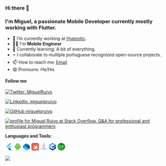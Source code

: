 ### Hi there 👋

### I'm Miguel, a passionate Mobile Developer currently mostly working with Flutter.

- 🔭  I’m currently working at [Hypnotic](https://hypnotic.pt/).
- 👨‍💻  I'm **Mobile Engineer**
- 📖  Currently learning: A bit of everything.
- ⭐️  I collaborate to multiple portuguese recognized open-source projects.
- 📫  How to reach me: [Email](mailto:miguel@miguelruivo.com)
- 😄  Pronouns: He/His

#### Follow me
[![Twitter: MiguelRuivo](https://img.shields.io/twitter/follow/MiguelRuivo?style=social)](https://twitter.com/miguelruivo)

[![Linkedin: miguelpruivo](https://img.shields.io/badge/-miguelpruivo-blue?style=flat-square&logo=Linkedin&logoColor=white&link=https://www.linkedin.com/in/miguelpruivo/)](https://www.linkedin.com/in/miguelpruivo/)

[![GitHub miguelpruivo](https://img.shields.io/github/followers/miguelpruivo?label=follow&style=social)](https://github.com/miguelpruivo)

<a href="https://stackoverflow.com/users/6919963/miguel-ruivo"><img src="https://stackoverflow.com/users/flair/6919963.png?theme=dark" width="208" height="58" alt="profile for Miguel Ruivo at Stack Overflow, Q&amp;A for professional and enthusiast programmers" title="profile for Miguel Ruivo at Stack Overflow, Q&amp;A for professional and enthusiast programmers"></a>

**Languages and Tools:**  

<code><img height="24" src="https://raw.githubusercontent.com/github/explore/80688e429a7d4ef2fca1e82350fe8e3517d3494d/topics/flutter/flutter.png"></code>
<code><img height="24" src="https://raw.githubusercontent.com/github/explore/80688e429a7d4ef2fca1e82350fe8e3517d3494d/topics/android/android.png"></code>
<code><img height="24" src="https://raw.githubusercontent.com/github/explore/80688e429a7d4ef2fca1e82350fe8e3517d3494d/topics/dart/dart.png"></code>
<code><img height="24" src="https://raw.githubusercontent.com/github/explore/80688e429a7d4ef2fca1e82350fe8e3517d3494d/topics/swift/swift.png"></code>
<code><img height="24" src="https://raw.githubusercontent.com/github/explore/80688e429a7d4ef2fca1e82350fe8e3517d3494d/topics/c/c.png"></code>
<code><img height="24" src="https://raw.githubusercontent.com/github/explore/80688e429a7d4ef2fca1e82350fe8e3517d3494d/topics/cpp/cpp.png"></code>
<code><img height="24" src="https://raw.githubusercontent.com/github/explore/80688e429a7d4ef2fca1e82350fe8e3517d3494d/topics/csharp/csharp.png"></code>

<img src="https://github-readme-stats.vercel.app/api?username=miguelpruivo&&show_icons=true&title_color=00bfff&icon_color=00bfff&text_color=ffffff&bg_color=151515">
